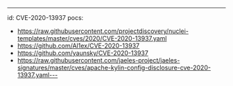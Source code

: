---
id: CVE-2020-13937
pocs:
  - https://raw.githubusercontent.com/projectdiscovery/nuclei-templates/master/cves/2020/CVE-2020-13937.yaml
  - https://github.com/Al1ex/CVE-2020-13937
  - https://github.com/yaunsky/CVE-2020-13937
  - https://raw.githubusercontent.com/jaeles-project/jaeles-signatures/master/cves/apache-kylin-config-disclosure-cve-2020-13937.yaml---
